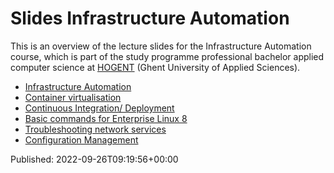 # Slides Infrastructure Automation

This is an overview of the lecture slides for the Infrastructure Automation course, which is part of the study programme professional bachelor applied computer science at [HOGENT](https://www.hogent.be/) (Ghent University of Applied Sciences).

- [Infrastructure Automation](00-infra-intro.html)
- [Container virtualisation](01-containers.html)
- [Continuous Integration/ Deployment](02-ci-cd-jenkins.html)
- [Basic commands for Enterprise Linux 8](03-basic-commands-el8.html)
- [Troubleshooting network services](03-troubleshooting.html)
- [Configuration Management](04-config-mgmt.html)


Published: 2022-09-26T09:19:56+00:00
